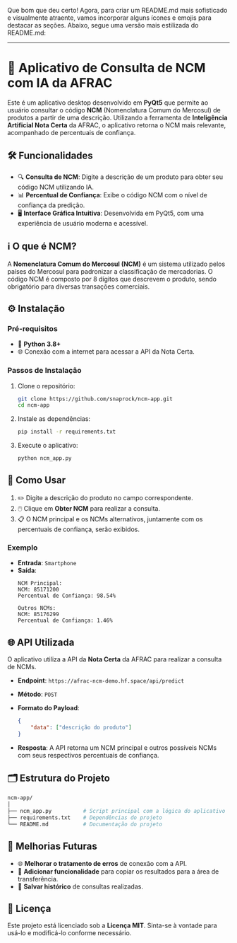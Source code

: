 Que bom que deu certo! Agora, para criar um README.md mais sofisticado e visualmente atraente, vamos incorporar alguns ícones e emojis para destacar as seções. Abaixo, segue uma versão mais estilizada do README.md:

---

# 🚀 Aplicativo de Consulta de NCM com IA da AFRAC

Este é um aplicativo desktop desenvolvido em **PyQt5** que permite ao usuário consultar o código **NCM** (Nomenclatura Comum do Mercosul) de produtos a partir de uma descrição. Utilizando a ferramenta de **Inteligência Artificial Nota Certa** da AFRAC, o aplicativo retorna o NCM mais relevante, acompanhado de percentuais de confiança.

## 🛠️ Funcionalidades

- 🔍 **Consulta de NCM**: Digite a descrição de um produto para obter seu código NCM utilizando IA.
- 📊 **Percentual de Confiança**: Exibe o código NCM com o nível de confiança da predição.
- 🖥️ **Interface Gráfica Intuitiva**: Desenvolvida em PyQt5, com uma experiência de usuário moderna e acessível.

## ℹ️ O que é NCM?

A **Nomenclatura Comum do Mercosul (NCM)** é um sistema utilizado pelos países do Mercosul para padronizar a classificação de mercadorias. O código NCM é composto por 8 dígitos que descrevem o produto, sendo obrigatório para diversas transações comerciais.

## ⚙️ Instalação

### Pré-requisitos

- 🐍 **Python 3.8+**
- 🌐 Conexão com a internet para acessar a API da Nota Certa.

### Passos de Instalação

1. Clone o repositório:
   ```bash
   git clone https://github.com/snaprock/ncm-app.git
   cd ncm-app
   ```

2. Instale as dependências:
   ```bash
   pip install -r requirements.txt
   ```

3. Execute o aplicativo:
   ```bash
   python ncm_app.py
   ```

## 🔧 Como Usar

1. ✏️ Digite a descrição do produto no campo correspondente.
2. 🖱️ Clique em **Obter NCM** para realizar a consulta.
3. 📋 O NCM principal e os NCMs alternativos, juntamente com os percentuais de confiança, serão exibidos.

### Exemplo

- **Entrada**: `Smartphone`
- **Saída**:
  ```
  NCM Principal:
  NCM: 85171200
  Percentual de Confiança: 98.54%

  Outros NCMs:
  NCM: 85176299
  Percentual de Confiança: 1.46%
  ```

## 🌐 API Utilizada

O aplicativo utiliza a API da **Nota Certa** da AFRAC para realizar a consulta de NCMs.

- **Endpoint**: `https://afrac-ncm-demo.hf.space/api/predict`
- **Método**: `POST`
- **Formato do Payload**:
  ```json
  {
      "data": ["descrição do produto"]
  }
  ```

- **Resposta**: A API retorna um NCM principal e outros possíveis NCMs com seus respectivos percentuais de confiança.

## 🗂️ Estrutura do Projeto

```bash
ncm-app/
│
├── ncm_app.py          # Script principal com a lógica do aplicativo
├── requirements.txt    # Dependências do projeto
└── README.md           # Documentação do projeto
```

## 🔮 Melhorias Futuras

- 🌐 **Melhorar o tratamento de erros** de conexão com a API.
- 🔗 **Adicionar funcionalidade** para copiar os resultados para a área de transferência.
- 💾 **Salvar histórico** de consultas realizadas.

## 📄 Licença

Este projeto está licenciado sob a **Licença MIT**. Sinta-se à vontade para usá-lo e modificá-lo conforme necessário.